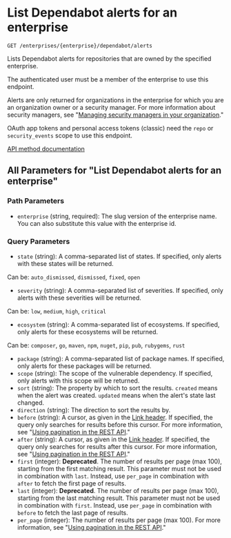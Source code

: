 # List Dependabot alerts for an enterprise

`GET /enterprises/{enterprise}/dependabot/alerts`

Lists Dependabot alerts for repositories that are owned by the specified enterprise.

The authenticated user must be a member of the enterprise to use this endpoint.

Alerts are only returned for organizations in the enterprise for which you are an organization owner or a security manager. For more information about security managers, see "[Managing security managers in your organization](https://docs.github.com/organizations/managing-peoples-access-to-your-organization-with-roles/managing-security-managers-in-your-organization)."

OAuth app tokens and personal access tokens (classic) need the `repo` or `security_events` scope to use this endpoint.

[API method documentation](https://docs.github.com/rest/dependabot/alerts#list-dependabot-alerts-for-an-enterprise)

## All Parameters for "List Dependabot alerts for an enterprise"

### Path Parameters

- `enterprise` (string, required): The slug version of the enterprise name. You can also substitute this value with the enterprise id.
### Query Parameters

- `state` (string): A comma-separated list of states. If specified, only alerts with these states will be returned.

Can be: `auto_dismissed`, `dismissed`, `fixed`, `open`
- `severity` (string): A comma-separated list of severities. If specified, only alerts with these severities will be returned.

Can be: `low`, `medium`, `high`, `critical`
- `ecosystem` (string): A comma-separated list of ecosystems. If specified, only alerts for these ecosystems will be returned.

Can be: `composer`, `go`, `maven`, `npm`, `nuget`, `pip`, `pub`, `rubygems`, `rust`
- `package` (string): A comma-separated list of package names. If specified, only alerts for these packages will be returned.
- `scope` (string): The scope of the vulnerable dependency. If specified, only alerts with this scope will be returned.
- `sort` (string): The property by which to sort the results.
`created` means when the alert was created.
`updated` means when the alert's state last changed.
- `direction` (string): The direction to sort the results by.
- `before` (string): A cursor, as given in the [Link header](https://docs.github.com/rest/guides/using-pagination-in-the-rest-api#using-link-headers). If specified, the query only searches for results before this cursor. For more information, see "[Using pagination in the REST API](https://docs.github.com/rest/using-the-rest-api/using-pagination-in-the-rest-api)."
- `after` (string): A cursor, as given in the [Link header](https://docs.github.com/rest/guides/using-pagination-in-the-rest-api#using-link-headers). If specified, the query only searches for results after this cursor. For more information, see "[Using pagination in the REST API](https://docs.github.com/rest/using-the-rest-api/using-pagination-in-the-rest-api)."
- `first` (integer): **Deprecated**. The number of results per page (max 100), starting from the first matching result.
This parameter must not be used in combination with `last`.
Instead, use `per_page` in combination with `after` to fetch the first page of results.
- `last` (integer): **Deprecated**. The number of results per page (max 100), starting from the last matching result.
This parameter must not be used in combination with `first`.
Instead, use `per_page` in combination with `before` to fetch the last page of results.
- `per_page` (integer): The number of results per page (max 100). For more information, see "[Using pagination in the REST API](https://docs.github.com/rest/using-the-rest-api/using-pagination-in-the-rest-api)."